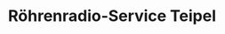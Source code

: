---
title: "Röhrenradio-Service Teipel"
url: /dortmund/roehrenradio-service-teipel/
shop: Radiotechnik
---